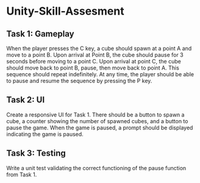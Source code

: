 # Unity-Skill-Assesment

## Task 1: Gameplay

When the player presses the C key, a cube should spawn at a point A and move to a point B. Upon arrival at Point B, the cube should pause for 3 seconds before
moving to a point C. Upon arrival at point C, the cube should move back to point B, pause, then move back to point A. This sequence should repeat indefinitely. At
any time, the player should be able to pause and resume the sequence by pressing the P key.


## Task 2: UI

Create a responsive UI for Task 1. There should be a button to spawn a cube, a counter showing the number of spawned cubes, and a button to pause the game.
When the game is paused, a prompt should be displayed indicating the game is paused.

## Task 3: Testing

Write a unit test validating the correct functioning of the pause function from Task 1.
